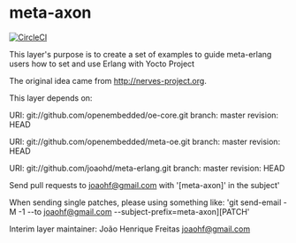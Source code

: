 meta-axon
=========

[![CircleCI](https://circleci.com/gh/joaohf/meta-axon/tree/master.svg?style=svg)](https://circleci.com/gh/joaohf/meta-axon/tree/master)

This layer's purpose is to create a set of examples to guide
meta-erlang users how to set and use Erlang with Yocto Project

The original idea came from http://nerves-project.org.

This layer depends on:

URI: git://github.com/openembedded/oe-core.git
branch: master
revision: HEAD

URI: git://github.com/openembedded/meta-oe.git
branch: master
revision: HEAD

URI: git://github.com/joaohd/meta-erlang.git
branch: master
revision: HEAD

Send pull requests to joaohf@gmail.com with '[meta-axon]' in the subject'

When sending single patches, please using something like:
'git send-email -M -1 --to joaohf@gmail.com --subject-prefix=meta-axon][PATCH'

Interim layer maintainer: João Henrique Freitas <joaohf@gmail.com>
